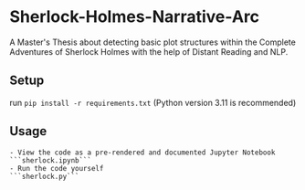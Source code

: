 # Sherlock-Holmes-Narrative-Arc

A Master's Thesis about detecting basic plot structures within the Complete Adventures of Sherlock Holmes with the help of Distant Reading and NLP.

## Setup
run 
```pip install -r requirements.txt``` (Python version 3.11 is recommended)

## Usage
    - View the code as a pre-rendered and documented Jupyter Notebook 
    ```sherlock.ipynb```
    - Run the code yourself 
    ```sherlock.py```

